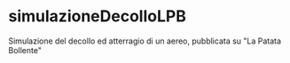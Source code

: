 # simulazioneDecolloLPB
Simulazione del decollo ed atterragio di un aereo, pubblicata su "La Patata Bollente"
